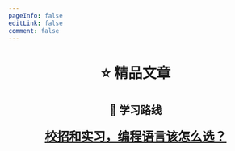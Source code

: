 ```yaml
---
pageInfo: false
editLink: false
comment: false
---
```


<p id="标题"></p>

<h1 align="center">⭐️ 精品文章</h1>

<p id="标题"></p>

<h2 align="center">🧭 学习路线</h2>



<h4 align="center"><font size = 5><b><a href="https://www.csview.cn/article/02">校招和实习，编程语言该怎么选？</a></b></font></h4>



